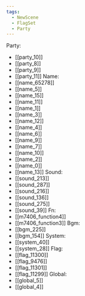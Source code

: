 ```yaml
---
tags:
  - NewScene
  - FlagSet
  - Party
---
```

Party:
- [[party_10]]
- [[party_8]]
- [[party_9]]
- [[party_11]]
Name:
- [[name_65278]]
- [[name_5]]
- [[name_15]]
- [[name_11]]
- [[name_1]]
- [[name_3]]
- [[name_12]]
- [[name_4]]
- [[name_6]]
- [[name_9]]
- [[name_7]]
- [[name_10]]
- [[name_2]]
- [[name_0]]
- [[name_13]]
Sound:
- [[sound_213]]
- [[sound_287]]
- [[sound_216]]
- [[sound_136]]
- [[sound_275]]
- [[sound_39]]
Fn:
- [[m7406_function4]]
- [[m7406_function3]]
Bgm:
- [[bgm_225]]
- [[bgm_154]]
System:
- [[system_40]]
- [[system_28]]
Flag:
- [[flag_11300]]
- [[flag_9476]]
- [[flag_11301]]
- [[flag_11299]]
Global:
- [[global_5]]
- [[global_4]]
